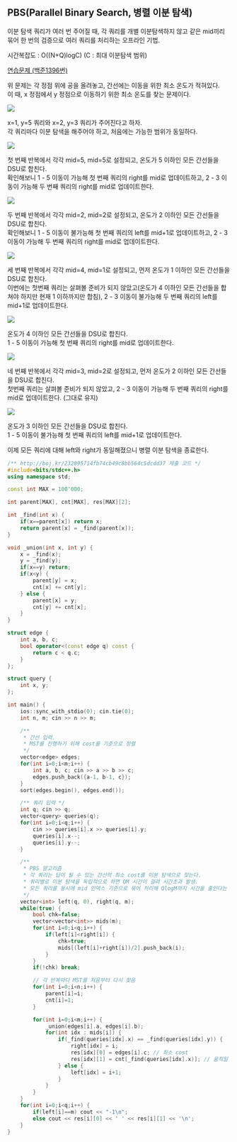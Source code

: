 ## PBS(Parallel Binary Search, 병렬 이분 탐색)
이분 탐색 쿼리가 여러 번 주어질 때, 각 쿼리를 개별 이분탐색하지 않고 같은 mid끼리 묶어 한 번의 검증으로 여러 쿼리를 처리하는 오프라인 기법.

시간복잡도 : O((N+Q)logC) (C : 최대 이분탐색 범위)

[연습문제 (백준1396번)](https://www.acmicpc.net/problem/1396)

위 문제는 각 정점 위에 공을 올려놓고, 간선에는 이동을 위한 최소 온도가 적혀있다.  
이 때, x 정점에서 y 정점으로 이동하기 위한 최소 온도를 찾는 문제이다.

![](https://github.com/user-attachments/assets/1c4d1d30-9cff-444d-93b8-469fac46e261)

x=1, y=5 쿼리와 x=2, y=3 쿼리가 주어진다고 하자.  
각 쿼리마다 이분 탐색을 해주어야 하고, 처음에는 가능한 범위가 동일하다.

![](https://github.com/user-attachments/assets/fb63e609-0e95-40ed-8e20-72d254bf402e)

첫 번째 반복에서 각각 mid=5, mid=5로 설정되고, 온도가 5 이하인 모든 간선들을 DSU로 합친다.  
확인해보니 1 - 5 이동이 가능해 첫 번째 쿼리의 right를 mid로 업데이트하고, 2 - 3 이동이 가능해 두 번째 쿼리의 right를 mid로 업데이트한다. 

![](https://github.com/user-attachments/assets/45e86da9-eee5-4e28-9b8d-8d368c5aa594)

두 번째 반복에서 각각 mid=2, mid=2로 설정되고, 온도가 2 이하인 모든 간선들을 DSU로 합친다.  
확인해보니 1 - 5 이동이 불가능해 첫 번째 쿼리의 left를 mid+1로 업데이트하고, 2 - 3 이동이 가능해 두 번째 쿼리의 right를 mid로 업데이트한다.

![](https://github.com/user-attachments/assets/00b76527-2719-4545-bb8b-b66e068172b7)

세 번째 반복에서 각각 mid=4, mid=1로 설정되고, 먼저 온도가 1 이하인 모든 간선들을 DSU로 합친다.  
이번에는 첫번째 쿼리는 살펴볼 준비가 되지 않았고(온도가 4 이하인 모든 간선들을 합쳐야 하지만 현재 1 이하까지만 합침), 2 - 3 이동이 불가능해 두 번째 쿼리의 left를 mid+1로 업데이트한다.

![](https://github.com/user-attachments/assets/d7a9fdc1-9064-4150-a7e8-69cd2ef4f21f)

온도가 4 이하인 모든 간선들을 DSU로 합친다.  
1 - 5 이동이 가능해 첫 번째 쿼리의 right를 mid로 업데이트한다.

![](https://github.com/user-attachments/assets/02a71bdc-73fd-4269-917d-bffe1121e513)

네 번째 반복에서 각각 mid=3, mid=2로 설정되고, 먼저 온도가 2 이하인 모든 간선들을 DSU로 합친다.  
첫번째 쿼리는 살펴볼 준비가 되지 않았고, 2 - 3 이동이 가능해 두 번째 쿼리의 right를 mid로 업데이트한다. (그대로 유지)

![](https://github.com/user-attachments/assets/9d29e0d2-db65-47ba-bb76-d051410b98a6)

온도가 3 이하인 모든 간선들을 DSU로 합친다.  
1 - 5 이동이 불가능해 첫 번째 쿼리의 left를 mid+1로 업데이트한다.

이제 모든 쿼리에 대해 left와 right가 동일해졌으니 병렬 이분 탐색을 종료한다.

``` c++
/** http://boj.kr/232895714fb74cb49c8bb564c5dcdd37 제출 코드 */
#include<bits/stdc++.h>
using namespace std;

const int MAX = 100'000;

int parent[MAX], cnt[MAX], res[MAX][2];

int _find(int x) {
    if(x==parent[x]) return x;
    return parent[x] = _find(parent[x]);
}

void _union(int x, int y) {
    x = _find(x);
    y = _find(y);
    if(x==y) return;
    if(x<y) {
        parent[y] = x;
        cnt[x] += cnt[y];
    } else {
        parent[x] = y;
        cnt[y] += cnt[x];
    }
}

struct edge {
    int a, b, c;
    bool operator<(const edge q) const {
        return c < q.c;
    }
};

struct query {
    int x, y;
};

int main() {
    ios::sync_with_stdio(0); cin.tie(0);
    int n, m; cin >> n >> m;

    /** 
     * 간선 입력.
     * MST를 진행하기 위해 cost를 기준으로 정렬
     */
    vector<edge> edges;
    for(int i=0;i<m;i++) {
        int a, b, c; cin >> a >> b >> c;
        edges.push_back({a-1, b-1, c});
    }
    sort(edges.begin(), edges.end());

    /** 쿼리 입력 */
    int q; cin >> q;
    vector<query> queries(q);
    for(int i=0;i<q;i++) {
        cin >> queries[i].x >> queries[i].y;
        queries[i].x--;
        queries[i].y--;
    }

    /** 
     * PBS 알고리즘
     * 각 쿼리는 답이 될 수 있는 간선의 최소 cost를 이분 탐색으로 찾는다.
     * 쿼리별로 이분 탐색을 독립적으로 하면 QM 시간이 걸려 시간초과 발생.
     * 모든 쿼리를 동시에 mid 인덱스 기준으로 묶어 처리해 QlogM까지 시간을 줄인다는 것이 PBS 알고리즘의 핵심
     */
    vector<int> left(q, 0), right(q, m);
    while(true) {
        bool chk=false;
        vector<vector<int>> mids(m);
        for(int i=0;i<q;i++) {
            if(left[i]<right[i]) {
                chk=true;
                mids[(left[i]+right[i])/2].push_back(i);
            }
        }
        if(!chk) break;

        // 각 반복마다 MST를 처음부터 다시 찾음
        for(int i=0;i<n;i++) {
            parent[i]=i;
            cnt[i]=1;
        }

        for(int i=0;i<m;i++) {
            _union(edges[i].a, edges[i].b);
            for(int idx : mids[i]) {
                if(_find(queries[idx].x) == _find(queries[idx].y)) {
                    right[idx] = i;
                    res[idx][0] = edges[i].c; // 최소 cost
                    res[idx][1] = cnt[_find(queries[idx].x)]; // 움직일 수 있는 정점의 개수
                } else {
                    left[idx] = i+1;
                }
            }
        }
    }
    for(int i=0;i<q;i++) {
        if(left[i]==m) cout << "-1\n";
        else cout << res[i][0] << ' ' << res[i][1] << '\n';
    }
}
```
